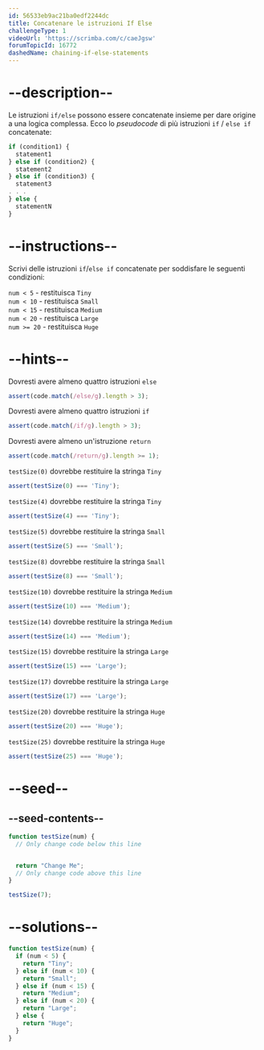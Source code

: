 ```yaml
---
id: 56533eb9ac21ba0edf2244dc
title: Concatenare le istruzioni If Else
challengeType: 1
videoUrl: 'https://scrimba.com/c/caeJgsw'
forumTopicId: 16772
dashedName: chaining-if-else-statements
---
```


# --description--

Le istruzioni `if/else` possono essere concatenate insieme per dare origine a una logica complessa. Ecco lo <dfn>pseudocode</dfn> di più istruzioni `if` / `else if` concatenate:

```js
if (condition1) {
  statement1
} else if (condition2) {
  statement2
} else if (condition3) {
  statement3
. . .
} else {
  statementN
}
```

# --instructions--

Scrivi delle istruzioni `if`/`else if` concatenate per soddisfare le seguenti condizioni:

`num < 5` - restituisca `Tiny`  
`num < 10` - restituisca `Small`  
`num < 15` - restituisca `Medium`  
`num < 20` - restituisca `Large`  
`num >= 20` - restituisca `Huge`

# --hints--

Dovresti avere almeno quattro istruzioni `else`

```js
assert(code.match(/else/g).length > 3);
```

Dovresti avere almeno quattro istruzioni `if`

```js
assert(code.match(/if/g).length > 3);
```

Dovresti avere almeno un'istruzione `return`

```js
assert(code.match(/return/g).length >= 1);
```

`testSize(0)` dovrebbe restituire la stringa `Tiny`

```js
assert(testSize(0) === 'Tiny');
```

`testSize(4)` dovrebbe restituire la stringa `Tiny`

```js
assert(testSize(4) === 'Tiny');
```

`testSize(5)` dovrebbe restituire la stringa `Small`

```js
assert(testSize(5) === 'Small');
```

`testSize(8)` dovrebbe restituire la stringa `Small`

```js
assert(testSize(8) === 'Small');
```

`testSize(10)` dovrebbe restituire la stringa `Medium`

```js
assert(testSize(10) === 'Medium');
```

`testSize(14)` dovrebbe restituire la stringa `Medium`

```js
assert(testSize(14) === 'Medium');
```

`testSize(15)` dovrebbe restituire la stringa `Large`

```js
assert(testSize(15) === 'Large');
```

`testSize(17)` dovrebbe restituire la stringa `Large`

```js
assert(testSize(17) === 'Large');
```

`testSize(20)` dovrebbe restituire la stringa `Huge`

```js
assert(testSize(20) === 'Huge');
```

`testSize(25)` dovrebbe restituire la stringa `Huge`

```js
assert(testSize(25) === 'Huge');
```

# --seed--

## --seed-contents--

```js
function testSize(num) {
  // Only change code below this line


  return "Change Me";
  // Only change code above this line
}

testSize(7);
```

# --solutions--

```js
function testSize(num) {
  if (num < 5) {
    return "Tiny";
  } else if (num < 10) {
    return "Small";
  } else if (num < 15) {
    return "Medium";
  } else if (num < 20) {
    return "Large";
  } else {
    return "Huge";
  }
}
```
